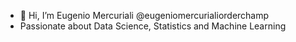 - 👋 Hi, I’m Eugenio Mercuriali @eugeniomercurialiorderchamp
- Passionate about Data Science, Statistics and Machine Learning

<!---
eugeniomercurialiorderchamp/eugeniomercurialiorderchamp is a ✨ special ✨ repository because its `README.md` (this file) appears on your GitHub profile.
You can click the Preview link to take a look at your changes.
--->
